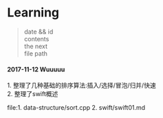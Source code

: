 # Learning

>date && id<br>
>contents<br>
>the next<br>
>file path

<h4>2017-11-12 Wuuuuu</h4>
1. 整理了几种基础的排序算法:插入/选择/冒泡/归并/快速<br>
2. 整理了swift概述

file:1. data-structure/sort.cpp
     2. swift/swift01.md
